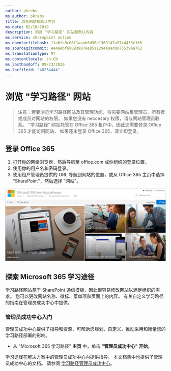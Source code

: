 ```yaml
---
author: pkrebs
ms.author: pkrebs
title: 浏览网站和默认内容
ms.date: 02/10/2019
description: 浏览 "学习路径" 网站和默认内容
ms.service: sharepoint online
ms.openlocfilehash: 11a6fc8c68f1aaab6d36e1369147a97c4433e166
ms.sourcegitcommit: ee4aebf60893887ae95a1294a9ad8975539ea762
ms.translationtype: MT
ms.contentlocale: zh-CN
ms.lasthandoff: 09/23/2020
ms.locfileid: "48234444"
---
```

# <a name="explore-the-learning-pathways-site"></a>浏览 "学习路径" 网站

> 注意：若要浏览学习路径网站及其管理功能，将需要网站集管理员、所有者或成员对网站的权限。 如果您没有 neccesary 权限，请与网站管理员联系。 "学习路径" 网站托管在 Office 365 租户中，因此您需要登录 Office 365 才能访问网站。 如果还未登录 Office 365，请立即登录。 

## <a name="sign-in-to-office-365"></a>登录 Office 365 

1.  打开你的网络浏览器，然后导航至 office.com 或你组织的登录位置。 
2.  使用你的用户名和密码登录。
3.  使用租户管理员提供的 URL 导航到网站的位置，或从 Office 365 主页中选择 "SharePoint"，然后选择 "网站"。 

![cg-exploresite.png](media/cg-introducing.png)

## <a name="explore-microsoft-365-learning-pathways"></a>探索 Microsoft 365 学习途径

学习路径网站基于 SharePoint 通信模板，因此很容易修改网站以满足组织的需求。 您可以更改网站名称、徽标、菜单项和页面上的内容。 有关自定义学习路径的指南在管理员成功中心中提供。 

### <a name="get-started-with-the-admin-success-center"></a>管理员成功中心入门

管理员成功中心提供了指导和资源，可帮助您规划、自定义、推动采用和衡量您的学习路径部署的影响。 

- 从 "Microsoft 365 学习路径" **主页** 中，单击 **"管理员成功中心" 开始**。

学习途径在解决方案中的管理员成功中心内提供指导。 本文档集中也提供了管理员成功中心的文档。 请参阅 [学习路径管理员成功中心](custom_successcenter.md)。